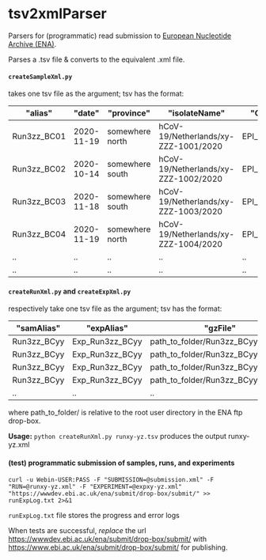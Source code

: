 # tsv2xmlParser

Parsers for (programmatic) read submission to [European Nucleotide Archive (ENA)](https://www.ebi.ac.uk/ena/browser/home).

Parses a .tsv file & converts to the equivalent .xml file.

#### `createSampleXml.py`

takes one tsv file as the argument; tsv has the format:

| "alias" | "date" | "province" | "isolateName" | "GisaidID" |
--- | --- | --- | --- | --- 
|Run3zz_BC01 | 2020-11-19 | somewhere north | hCoV-19/Netherlands/xy-ZZZ-1001/2020 | EPI_ISL_xyyxzz |  
|Run3zz_BC02 | 2020-10-14 | somewhere south | hCoV-19/Netherlands/xy-ZZZ-1002/2020 | EPI_ISL_xyyxzz |  
|Run3zz_BC03 | 2020-11-18 | somewhere south | hCoV-19/Netherlands/xy-ZZZ-1003/2020 | EPI_ISL_xyyxzz |  
|Run3zz_BC04 | 2020-11-19 | somewhere north | hCoV-19/Netherlands/xy-ZZZ-1004/2020 | EPI_ISL_xyyxzz |  
|.. | .. | .. | .. | .. |  
|.. | .. | .. | .. | .. |  

#### `createRunXml.py` and `createExpXml.py`
respectively take one tsv file as the argument; tsv has the format:

| "samAlias" | "expAlias" | "gzFile" | "md5"
--- | --- | --- | --- 
| Run3zz_BCyy | Exp_Run3zz_BCyy | path_to_folder/Run3zz_BCyy.fastq.gz | 5bc7e43c01f76709b2c0d89b1f50264b  
| Run3zz_BCyy | Exp_Run3zz_BCyy | path_to_folder/Run3zz_BCyy.fastq.gz | acad7c8f729469556c58abd0f30c88cd  
| Run3zz_BCyy | Exp_Run3zz_BCyy | path_to_folder/Run3zz_BCyy.fastq.gz | 6f7fed624f91cb4f8512b96c4d9b1dec  
| Run3zz_BCyy | Exp_Run3zz_BCyy | path_to_folder/Run3zz_BCyy.fastq.gz | b0f2ca8884b6ff7e35563d055e9c7d1a  
|.. | .. | .. | .. |  

where path_to_folder/ is relative to the root user directory in the ENA ftp drop-box.  

**Usage:** `python createRunXml.py runxy-yz.tsv` produces the output runxy-yz.xml  

#### (test) programmatic submission of samples, runs, and experiments  

```
curl -u Webin-USER:PASS -F "SUBMISSION=@submission.xml" -F "RUN=@runxy-yz.xml" -F "EXPERIMENT=@expxy-yz.xml" "https://wwwdev.ebi.ac.uk/ena/submit/drop-box/submit/" >> runExpLog.txt 2>&1   
```

`runExpLog.txt` file stores the progress and error logs

When tests are successful, *replace* the url https://wwwdev.ebi.ac.uk/ena/submit/drop-box/submit/ with https://www.ebi.ac.uk/ena/submit/drop-box/submit/ for publishing.  

